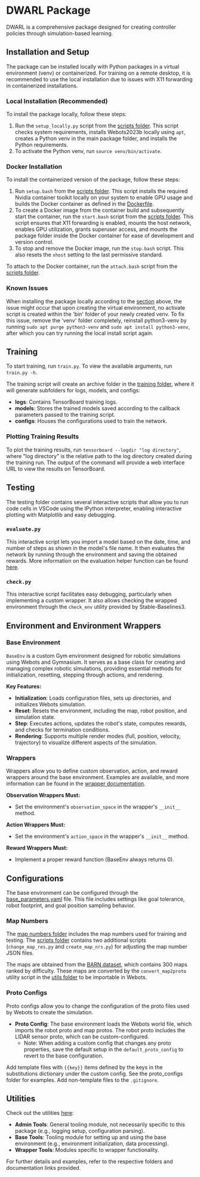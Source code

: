 # DWARL Package

DWARL is a comprehensive package designed for creating controller policies through simulation-based learning.

## Installation and Setup

The package can be installed locally with Python packages in a virtual environment (venv) or containerized. For training on a remote desktop, it is recommended to use the local installation due to issues with X11 forwarding in containerized installations.

### Local Installation (Recommended)

To install the package locally, follow these steps:

1. Run the `setup_locally.py` script from the [scripts folder](./scripts/). This script checks system requirements, installs Webots2023b locally using `apt`, creates a Python venv in the main package folder, and installs the Python requirements.
2. To activate the Python venv, run `source venv/bin/activate`.

### Docker Installation

To install the containerized version of the package, follow these steps:

1. Run `setup.bash` from the [scripts folder](./scripts/). This script installs the required Nvidia container toolkit locally on your system to enable GPU usage and builds the Docker container as defined in the [Dockerfile](./Dockerfile).
2. To create a Docker image from the container build and subsequently start the container, run the `start.bash` script from the [scripts folder](./scripts/). This script ensures that X11 forwarding is enabled, mounts the host network, enables GPU utilization, grants superuser access, and mounts the package folder inside the Docker container for ease of development and version control.
3. To stop and remove the Docker image, run the `stop.bash` script. This also resets the `xhost` setting to the last permissive standard.

To attach to the Docker container, run the `attach.bash` script from the [scripts folder](./scripts/).

### Known Issues
When installing the package locally according to the [section](#local-installation-recommended) above, the issue might occur that upon creating the virtual environment, no activate script is created within the 'bin' folder of your newly created venv. To fix this issue, remove the 'venv' folder completely, reinstall python3-venv by running `sudo apt purge python3-venv` and `sudo apt install python3-venv`, after which you can try running the local install script again.

## Training

To start training, run `train.py`. To view the available arguments, run `train.py -h`.

The training script will create an archive folder in the [training folder](./training/), where it will generate subfolders for logs, models, and configs:
- **logs**: Contains TensorBoard training logs.
- **models**: Stores the trained models saved according to the callback parameters passed to the training script.
- **configs**: Houses the configurations used to train the network.

### Plotting Training Results

To plot the training results, run `tensorboard --logdir "log directory"`, where "log directory" is the relative path to the log directory created during the training run. The output of the command will provide a web interface URL to view the results on TensorBoard.

## Testing

The testing folder contains several interactive scripts that allow you to run code cells in VSCode using the IPython interpreter, enabling interactive plotting with Matplotlib and easy debugging.

### `evaluate.py`

This interactive script lets you import a model based on the date, time, and number of steps as shown in the model's file name. It then evaluates the network by running through the environment and saving the obtained rewards. More information on the evaluation helper function can be found [here](https://stable-baselines.readthedocs.io/en/master/common/evaluation.html).

### `check.py`

This interactive script facilitates easy debugging, particularly when implementing a custom wrapper. It also allows checking the wrapped environment through the `check_env` utility provided by Stable-Baselines3.

## Environment and Environment Wrappers

### Base Environment

`BaseEnv` is a custom Gym environment designed for robotic simulations using Webots and Gymnasium. It serves as a base class for creating and managing complex robotic simulations, providing essential methods for initialization, resetting, stepping through actions, and rendering.

**Key Features:**
- **Initialization**: Loads configuration files, sets up directories, and initializes Webots simulation.
- **Reset**: Resets the environment, including the map, robot position, and simulation state.
- **Step**: Executes actions, updates the robot's state, computes rewards, and checks for termination conditions.
- **Rendering**: Supports multiple render modes (full, position, velocity, trajectory) to visualize different aspects of the simulation.

### Wrappers

Wrappers allow you to define custom observation, action, and reward wrappers around the base environment. Examples are available, and more information can be found in the [wrapper documentation](https://gymnasium.farama.org/api/wrappers/).

**Observation Wrappers Must:**
- Set the environment's `observation_space` in the wrapper's `__init__` method.

**Action Wrappers Must:**
- Set the environment's `action_space` in the wrapper's `__init__` method.

**Reward Wrappers Must:**
- Implement a proper reward function (BaseEnv always returns 0).

## Configurations

The base environment can be configured through the [base_parameters.yaml](./parameters/base_parameters.yaml) file. This file includes settings like goal tolerance, robot footprint, and goal position sampling behavior.

### Map Numbers

The [map numbers folder](./parameters/map_nrs/) includes the map numbers used for training and testing. The [scripts folder](./scripts/) contains two additional scripts (`change_map_res.py` and `create_map_nrs.py`) for adjusting the map number JSON files.

The maps are obtained from the [BARN dataset](https://www.cs.utexas.edu/~xiao/BARN/BARN.html), which contains 300 maps ranked by difficulty. These maps are converted by the `convert_map2proto` utility script in the [utils folder](./utils/) to be importable in Webots.

### Proto Configs

Proto configs allow you to change the configuration of the proto files used by Webots to create the simulation.

- **Proto Config**: The base environment loads the Webots world file, which imports the robot proto and map protos. The robot proto includes the LIDAR sensor proto, which can be custom-configured.
    - Note: When adding a custom config that changes any proto properties, save the default setup in the `default_proto_config` to revert to the base configuration.

Add template files with `{{key}}` items defined by the keys in the substitutions dictionary under the custom config. See the proto_configs folder for examples. Add non-template files to the `.gitignore`.

## Utilities

Check out the utilities [here](./utils/):

- **Admin Tools**: General tooling module, not necessarily specific to this package (e.g., logging setup, configuration parsing).
- **Base Tools**: Tooling module for setting up and using the base environment (e.g., environment initialization, data processing).
- **Wrapper Tools**: Modules specific to wrapper functionality.

For further details and examples, refer to the respective folders and documentation links provided.

